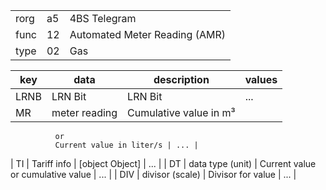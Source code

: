 
|    |   |   |
| -- | - | - |
| rorg | a5 | 4BS Telegram |
| func | 12 | Automated Meter Reading (AMR) |
| type | 02 | Gas |

| key | data | description | values |
| --- | --- | --- | --- |
  | LRNB | LRN Bit | LRN Bit | ... | 
| MR | meter reading | Cumulative value in m³
              or
              Current value in liter/s | ... | 
| TI | Tariff info | [object Object] | ... | 
| DT | data type (unit) | Current value or cumulative value | ... | 
| DIV | divisor (scale) | Divisor for value | ... | 

  